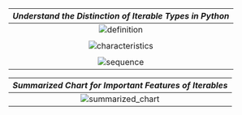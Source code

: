 | *Understand the Distinction of Iterable Types in Python* |
|:--:|
| ![definition](https://github.com/user-attachments/assets/f26d50b4-d287-4781-a51f-4f9075fa5603) |
||
| ![characteristics](https://github.com/user-attachments/assets/a69db5cb-9e2f-476a-91d0-3011d546c0a1) |
||
| ![sequence](https://github.com/user-attachments/assets/4766daef-c6d9-41f7-bd44-1c5bfdb2e12d) |

| *Summarized Chart for Important Features of Iterables* |
|:--:|
| ![summarized_chart](https://github.com/user-attachments/assets/56dd3f4d-f0a5-44e2-93f6-2c74396d5a15) |